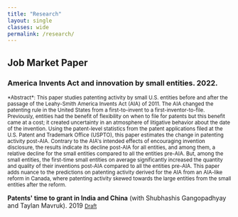```yaml
---
title: "Research"
layout: single
classes: wide
permalink: /research/
---
```


## Job Market Paper

### America Invents Act and innovation by small entities. 2022.

<div style="text-align: justified"><small>
*Abstract*: This paper studies patenting activity by small U.S. entities before and after the passage of the Leahy-Smith America Invents Act (AIA) of 2011. The AIA changed the patenting rule in the United States from a first-to-invent to a first-inventor-to-file. Previously, entities had the benefit of flexibility on when to file for patents but this benefit came at a cost; it created uncertainty in an atmosphere of litigative behavior about the date of the invention. Using the patent-level statistics from the patent applications filed at the U.S. Patent and Trademark Office (USPTO), this paper estimates the change in patenting activity post-AIA. Contrary to the AIA's intended effects of encouraging invention disclosure, the results indicate its decline post-AIA for all entities, and among them, a relative decline for the small entities compared to all the entities pre-AIA. But, among the small entities, the first-time small entities on average significantly increased the quantity and quality of their inventions post-AIA compared to all the entities pre-AIA. This paper adds nuance to the predictions on patenting activity derived for the AIA from an AIA-like reform in Canada, where patenting activity skewed towards the large entities from the small entities after the reform.
</small> </div>

**Patents' time to grant in India and China** (with Shubhashis Gangopadhyay and Taylan Mavruk). 2019
<small>[Draft](https://papers.ssrn.com/sol3/papers.cfm?abstract_id=3403293)</small>
